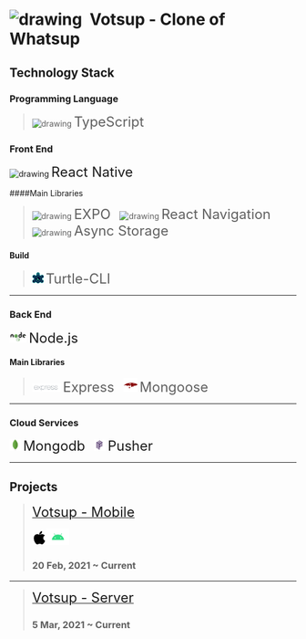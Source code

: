 # <img src="https://seeklogo.com/images/W/whatsapp-icon-logo-BDC0A8063B-seeklogo.com.png" alt="drawing" width="25"/>&nbsp;&nbsp;Votsup - Clone of Whatsup

## Technology Stack
### Programming Language
><img src="https://seeklogo.com/images/T/typescript-logo-B29A3F462D-seeklogo.com.png" alt="drawing" width="20"/> <font size=5 align=center>TypeScript</font>&nbsp;&nbsp;&nbsp;&nbsp;

### Front End

<img src="https://seeklogo.com/images/R/react-logo-7B3CE81517-seeklogo.com.png" alt="drawing" width="20"/> <font size=5 align=center>React Native</font>

####Main Libraries

><img src="https://seeklogo.com/images/E/expo-logo-01BB2BCFC3-seeklogo.com.png" alt="drawing" width="20"/> <font size=5>EXPO</font>&nbsp;&nbsp;&nbsp;&nbsp;<img src="https://reactnavigation.org/img/spiro.svg" alt="drawing" width="20"/> <font size=5 align=center>React Navigation</font>&nbsp;&nbsp;&nbsp;&nbsp;<img src="https://react-native-async-storage.github.io/async-storage/img/logo.svg" alt="drawing" width="20"/> <font size=5 align=center>Async Storage</font>

#### Build
><img src="./images/turtle-cli.png" width="20"/> <font size=5>Turtle-CLI</font>

---

### Back End

<img src="./images/nodejs.png" alt="drawing" width="30"/> <font size=5>Node.js</font>

#### Main Libraries
><img src="./images/express.png" alt="drawing" width="50"/> <font size=5>Express</font>&nbsp;&nbsp;&nbsp;&nbsp;<img src="./images/mongoose.png" alt="drawing" width="25"/> <font size=5>Mongoose</font>&nbsp;&nbsp;&nbsp;&nbsp;

---

### Cloud Services
<img src="./images/mongodb.png" alt="drawing" width="20"/> <font size=5 align=center>Mongodb</font>&nbsp;&nbsp;&nbsp;&nbsp;<img src="./images/pusher.png" alt="drawing" width="20"/> <font size=5 align=center>Pusher</font>

---


## Projects

> [<font size=5>Votsup - Mobile</font>](./Votsup)
>
><img src="./images/iOS.png" width="25"/><img src="./images/Android.png" width="40"/>
>### 20 Feb, 2021 ~ Current

---

>[<font size=5>Votsup - Server</font>](./Votsup)
>
>### 5 Mar, 2021 ~ Current


